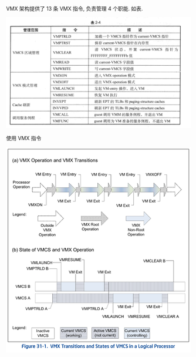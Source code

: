 

VMX 架构提供了 13 条 VMX 指令, 负责管理 4 个职能. 如表.

![config](./images/5.png)

使用 VMX 指令

![2020-02-23-18-17-43.png](./images/2020-02-23-18-17-43.png)
